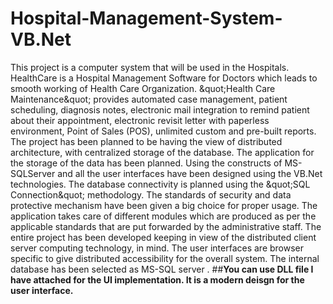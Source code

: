 # Hospital-Management-System-VB.Net
This project is a computer system that will be used in the Hospitals. HealthCare is a Hospital Management Software for Doctors which leads to smooth working of Health Care Organization. &amp;quot;Health Care Maintenance&amp;quot; provides automated case management, patient scheduling, diagnosis notes, electronic mail integration to remind patient about their appointment, electronic revisit letter with paperless environment, Point of Sales (POS), unlimited custom and pre-built reports. The project has been planned to be having the view of distributed architecture, with centralized storage of the database. The application for the storage of the data has been planned. Using the constructs of MS-SQLServer and all the user interfaces have been designed using the VB.Net technologies. The database connectivity is planned using the &amp;quot;SQL Connection&amp;quot; methodology. The standards of security and data protective mechanism have been given a big choice for proper usage. The application takes care of different modules which are produced as per the applicable standards that are put forwarded by the administrative staff. The entire project has been developed keeping in view of the distributed client server computing technology, in mind. The user interfaces are browser specific to give distributed accessibility for the overall system. The internal database has been selected as MS-SQL server .
##**You can use DLL file I have attached for the UI implementation. It is a modern deisgn for the user interface.**

